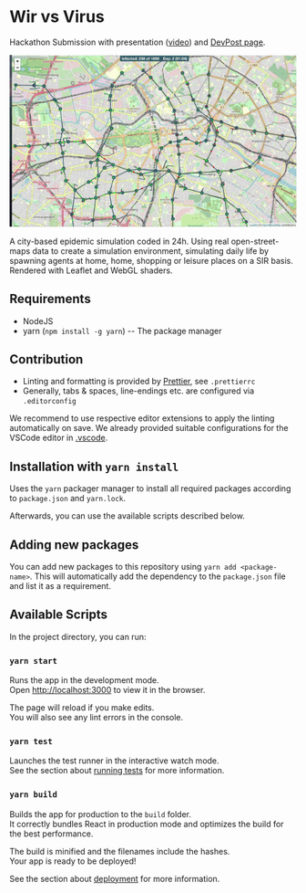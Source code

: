 # Wir vs Virus

Hackathon Submission with presentation ([video](https://www.youtube.com/watch?v=g42bADe0gMk&feature=youtu.be)) and [DevPost page](https://devpost.com/software/project-corona-sim).

![](sim.gif)

A city-based epidemic simulation coded in 24h. Using real open-street-maps data to create a simulation environment, simulating daily life by spawning agents at home, home, shopping or leisure places on a SIR basis. Rendered with Leaflet and WebGL shaders.

## Requirements

- NodeJS
- yarn (`npm install -g yarn`) -- The package manager

## Contribution

- Linting and formatting is provided by [Prettier](https://prettier.io/), see `.prettierrc`
- Generally, tabs & spaces, line-endings etc. are configured via `.editorconfig`

We recommend to use respective editor extensions to apply the linting automatically on save. We already provided suitable configurations for the VSCode editor in [.vscode](./.vscode).

## Installation with `yarn install`

Uses the `yarn` packager manager to install all required packages according to `package.json` and `yarn.lock`.

Afterwards, you can use the available scripts described below.

## Adding new packages

You can add new packages to this repository using `yarn add <package-name>`. This will automatically add the dependency to the `package.json` file and list it as a requirement.

## Available Scripts

In the project directory, you can run:

### `yarn start`

Runs the app in the development mode.<br />
Open [http://localhost:3000](http://localhost:3000) to view it in the browser.

The page will reload if you make edits.<br />
You will also see any lint errors in the console.

### `yarn test`

Launches the test runner in the interactive watch mode.<br />
See the section about [running tests](https://facebook.github.io/create-react-app/docs/running-tests) for more information.

### `yarn build`

Builds the app for production to the `build` folder.<br />
It correctly bundles React in production mode and optimizes the build for the best performance.

The build is minified and the filenames include the hashes.<br />
Your app is ready to be deployed!

See the section about [deployment](https://facebook.github.io/create-react-app/docs/deployment) for more information.
